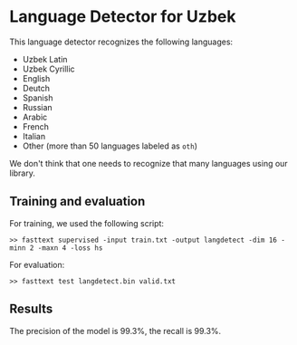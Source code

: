 # Language Detector for Uzbek

This language detector recognizes the following languages:

- Uzbek Latin
- Uzbek Cyrillic
- English
- Deutch
- Spanish
- Russian
- Arabic
- French
- Italian
- Other (more than 50 languages labeled as `oth`)

We don't think that one needs to recognize that many languages using our library.

## Training and evaluation

For training, we used the following script:

```shell
>> fasttext supervised -input train.txt -output langdetect -dim 16 -minn 2 -maxn 4 -loss hs
```

For evaluation:

```shell
>> fasttext test langdetect.bin valid.txt
```

## Results

The precision of the model is 99.3%, the recall is 99.3%.
